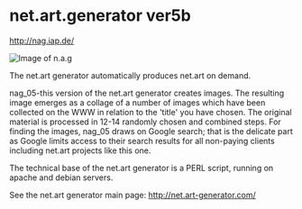 # net.art.generator ver5b
http://nag.iap.de/

![Image of n.a.g](https://github.com/siusoon/n.a.g/blob/master/nag.png)

The net.art generator automatically produces net.art on demand.

nag_05-this version of the net.art generator creates images. The resulting image emerges as a collage of a number of images which have been collected on the WWW in relation to the 'title' you have chosen. The original material is processed in 12-14 randomly chosen and combined steps. For finding the images, nag_05 draws on Google search; that is the delicate part as Google limits access to their search results for all non-paying clients including net.art projects like this one.

The technical base of the net.art generator is a PERL script, running on apache and debian servers.

See the net.art generator main page: http://net.art-generator.com/
